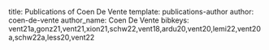 title: Publications of Coen De Vente
template: publications-author
author: coen-de-vente
author_name: Coen De Vente
bibkeys: vent21a,gonz21,vent21,xion21,schw22,vent18,ardu20,vent20,lemi22,vent20a,schw22a,less20,vent22